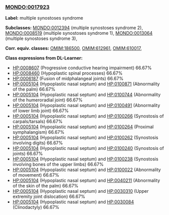 
### [MONDO:0017923](http://purl.obolibrary.org/obo/MONDO_0017923)
**Label:** multiple synostoses syndrome

**Subclasses:** [MONDO:0012394](http://purl.obolibrary.org/obo/MONDO_0012394) (multiple synostoses syndrome 2), [MONDO:0008519](http://purl.obolibrary.org/obo/MONDO_0008519) (multiple synostoses syndrome 1), [MONDO:0013064](http://purl.obolibrary.org/obo/MONDO_0013064) (multiple synostoses syndrome 3), 

**Corr. equiv. classes:** [OMIM:186500](http://purl.obolibrary.org/obo/OMIM_186500), [OMIM:612961](http://purl.obolibrary.org/obo/OMIM_612961), [OMIM:610017](http://purl.obolibrary.org/obo/OMIM_610017), 

**Class expressions from DL-Learner:**

- [HP:0008607](http://purl.obolibrary.org/obo/HP_0008607) (Progressive conductive hearing impairment) 66.67%
- [HP:0008460](http://purl.obolibrary.org/obo/HP_0008460) (Hypoplastic spinal processes) 66.67%
- [HP:0006187](http://purl.obolibrary.org/obo/HP_0006187) (Fusion of midphalangeal joints) 66.67%
- [HP:0005104](http://purl.obolibrary.org/obo/HP_0005104) (Hypoplastic nasal septum) and [HP:0100871](http://purl.obolibrary.org/obo/HP_0100871) (Abnormality of the palm) 66.67%
- [HP:0005104](http://purl.obolibrary.org/obo/HP_0005104) (Hypoplastic nasal septum) and [HP:0100744](http://purl.obolibrary.org/obo/HP_0100744) (Abnormality of the humeroradial joint) 66.67%
- [HP:0005104](http://purl.obolibrary.org/obo/HP_0005104) (Hypoplastic nasal septum) and [HP:0100491](http://purl.obolibrary.org/obo/HP_0100491) (Abnormality of lower limb joint) 66.67%
- [HP:0005104](http://purl.obolibrary.org/obo/HP_0005104) (Hypoplastic nasal septum) and [HP:0100266](http://purl.obolibrary.org/obo/HP_0100266) (Synostosis of carpals/tarsals) 66.67%
- [HP:0005104](http://purl.obolibrary.org/obo/HP_0005104) (Hypoplastic nasal septum) and [HP:0100264](http://purl.obolibrary.org/obo/HP_0100264) (Proximal symphalangism) 66.67%
- [HP:0005104](http://purl.obolibrary.org/obo/HP_0005104) (Hypoplastic nasal septum) and [HP:0100262](http://purl.obolibrary.org/obo/HP_0100262) (Synostosis involving digits) 66.67%
- [HP:0005104](http://purl.obolibrary.org/obo/HP_0005104) (Hypoplastic nasal septum) and [HP:0100240](http://purl.obolibrary.org/obo/HP_0100240) (Synostosis of joints) 66.67%
- [HP:0005104](http://purl.obolibrary.org/obo/HP_0005104) (Hypoplastic nasal septum) and [HP:0100238](http://purl.obolibrary.org/obo/HP_0100238) (Synostosis involving bones of the upper limbs) 66.67%
- [HP:0005104](http://purl.obolibrary.org/obo/HP_0005104) (Hypoplastic nasal septum) and [HP:0100022](http://purl.obolibrary.org/obo/HP_0100022) (Abnormality of movement) 66.67%
- [HP:0005104](http://purl.obolibrary.org/obo/HP_0005104) (Hypoplastic nasal septum) and [HP:0040211](http://purl.obolibrary.org/obo/HP_0040211) (Abnormality of the skin of the palm) 66.67%
- [HP:0005104](http://purl.obolibrary.org/obo/HP_0005104) (Hypoplastic nasal septum) and [HP:0030310](http://purl.obolibrary.org/obo/HP_0030310) (Upper extremity joint dislocation) 66.67%
- [HP:0005104](http://purl.obolibrary.org/obo/HP_0005104) (Hypoplastic nasal septum) and [HP:0030084](http://purl.obolibrary.org/obo/HP_0030084) (Clinodactyly) 66.67%


